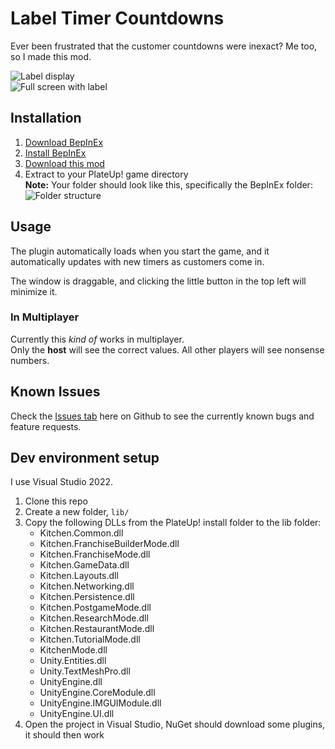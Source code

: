 # Label Timer Countdowns

Ever been frustrated that the customer countdowns were inexact? Me too, so I made this mod.

![Label display](https://i.imgur.com/4WdcOP6.png)  
![Full screen with label](https://i.imgur.com/41SGPLJ.png)

## Installation
1. [Download BepInEx](https://github.com/BepInEx/BepInEx/releases)
2. [Install BepInEx](https://docs.bepinex.dev/articles/user_guide/installation/index.html)
3. [Download this mod](https://github.com/Elec0/plateup-label-timer-countdown/releases)
4. Extract to your PlateUp! game directory  
    **Note:** Your folder should look like this, specifically the BepInEx folder:
    ![Folder structure](https://imgur.com/m5ymYAF.png)


## Usage
The plugin automatically loads when you start the game, and it automatically updates with new timers as customers come in.

The window is draggable, and clicking the little button in the top left will minimize it.

### In Multiplayer
Currently this *kind of* works in multiplayer.  
Only the **host** will see the correct values. All other players will see nonsense numbers.

## Known Issues
Check the [Issues tab](https://github.com/Elec0/plateup-label-timer-countdown/issues?q=is%3Aissue+is%3Aopen+sort%3Aupdated-desc) here on Github to see the currently known bugs and feature requests.

## Dev environment setup
I use Visual Studio 2022.

1. Clone this repo
2. Create a new folder, `lib/`
3. Copy the following DLLs from the PlateUp! install folder to the lib folder:
   - Kitchen.Common.dll
   - Kitchen.FranchiseBuilderMode.dll
   - Kitchen.FranchiseMode.dll
   - Kitchen.GameData.dll
   - Kitchen.Layouts.dll
   - Kitchen.Networking.dll
   - Kitchen.Persistence.dll
   - Kitchen.PostgameMode.dll
   - Kitchen.ResearchMode.dll
   - Kitchen.RestaurantMode.dll
   - Kitchen.TutorialMode.dll
   - KitchenMode.dll
   - Unity.Entities.dll
   - Unity.TextMeshPro.dll
   - UnityEngine.dll
   - UnityEngine.CoreModule.dll
   - UnityEngine.IMGUIModule.dll
   - UnityEngine.UI.dll
4. Open the project in Visual Studio, NuGet should download some plugins, it should then work